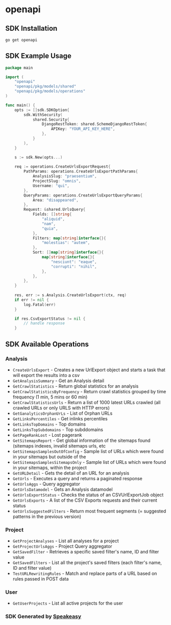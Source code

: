 # openapi

<!-- Start SDK Installation -->
## SDK Installation

```bash
go get openapi
```
<!-- End SDK Installation -->

## SDK Example Usage
<!-- Start SDK Example Usage -->
```go
package main

import (
    "openapi"
    "openapi/pkg/models/shared"
    "openapi/pkg/models/operations"
)

func main() {
    opts := []sdk.SDKOption{
        sdk.WithSecurity(
            shared.Security{
                DjangoRestToken: shared.SchemeDjangoRestToken{
                    APIKey: "YOUR_API_KEY_HERE",
                },
            }
        ),
    }

    s := sdk.New(opts...)
    
    req := operations.CreateUrlsExportRequest{
        PathParams: operations.CreateUrlsExportPathParams{
            AnalysisSlug: "praesentium",
            ProjectSlug: "omnis",
            Username: "qui",
        },
        QueryParams: operations.CreateUrlsExportQueryParams{
            Area: "disappeared",
        },
        Request: &shared.UrlsQuery{
            Fields: []string{
                "aliquid",
                "nam",
                "quia",
            },
            Filters: map[string]interface{}{
                "molestias": "autem",
            },
            Sort: []map[string]interface{}{
                map[string]interface{}{
                    "nesciunt": "eaque",
                    "corrupti": "nihil",
                },
            },
        },
    }
    
    res, err := s.Analysis.CreateUrlsExport(ctx, req)
    if err != nil {
        log.Fatal(err)
    }

    if res.CsvExportStatus != nil {
        // handle response
    }
```
<!-- End SDK Example Usage -->

<!-- Start SDK Available Operations -->
## SDK Available Operations

### Analysis

* `CreateUrlsExport` - Creates a new UrlExport object and starts a task that will export the results into a csv
* `GetAnalysisSummary` - Get an Analysis detail
* `GetCrawlStatistics` - Return global statistics for an analysis
* `GetCrawlStatisticsByFrequency` - Return crawl statistics grouped by time frequency (1 min, 5 mins or 60 min)
* `GetCrawlStatisticsUrls` - Return a list of 1000 latest URLs crawled (all crawled URLs or only URLS with HTTP errors)
* `GetGanalyticsOrphanUrLs` - List of Orphan URLs
* `GetLinksPercentiles` - Get inlinks percentiles
* `GetLinksTopDomains` - Top domains
* `GetLinksTopSubdomains` - Top subddomains
* `GetPageRankLost` - Lost pagerank
* `GetSitemapsReport` - Get global information of the sitemaps found (sitemaps indexes, invalid sitemaps urls, etc
* `GetSitemapsSamplesOutOfConfig` - Sample list of URLs which were found in your sitemaps but outside of the
* `GetSitemapsSamplesSitemapsOnly` - Sample list of URLs which were found in your sitemaps, within the project
* `GetURLDetail` - Gets the detail of an URL for an analysis
* `GetUrls` - Executes a query and returns a paginated response
* `GetUrlsAggs` - Query aggregator
* `GetUrlsDatamodel` - Gets an Analysis datamodel
* `GetUrlsExportStatus` - Checks the status of an CSVUrlExportJob object
* `GetUrlsExports` - A list of the CSV Exports requests and their current status
* `GetUrlsSuggestedFilters` - Return most frequent segments (= suggested patterns in the previous version)

### Project

* `GetProjectAnalyses` - List all analyses for a project
* `GetProjectUrlsAggs` - Project Query aggregator
* `GetSavedFilter` - Retrieves a specific saved filter's name, ID and filter value
* `GetSavedFilters` - List all the project's saved filters (each filter's name, ID and filter value)
* `TestURLRewritingRules` - Match and replace parts of a URL based on rules passed in POST data

### User

* `GetUserProjects` - List all active projects for the user

<!-- End SDK Available Operations -->

### SDK Generated by [Speakeasy](https://docs.speakeasyapi.dev/docs/using-speakeasy/client-sdks)
